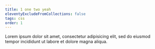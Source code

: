 ```yaml
---
title: 1 one two yeah
eleventyExcludeFromCollections: false
tags: css
order: 1
---
```


Lorem ipsum dolor sit amet, consectetur adipisicing elit, sed do eiusmod tempor incididunt ut labore et dolore magna aliqua.
